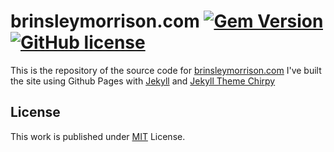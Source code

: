 # brinsleymorrison.com [![Gem Version](https://img.shields.io/gem/v/jekyll-theme-chirpy)](https://rubygems.org/gems/jekyll-theme-chirpy) [![GitHub license](https://img.shields.io/badge/license-MIT-brightgreen.svg?color=blueviolet)](https://github.com/Brinsleym/Brinsleym.github.io/blob/9520fe5eed30488c316f3c9b550a0a4f7229adda/LICENSE)


This is the repository of the source code for [brinsleymorrison.com](https://brinsleymorrison.com/)
I've built the site using Github Pages with [Jekyll](https://jekyllrb.com/) and [Jekyll Theme Chirpy](https://github.com/cotes2020/jekyll-theme-chirpy)


## License

This work is published under [MIT][mit] License.

[gem]: https://rubygems.org/gems/jekyll-theme-chirpy
[chirpy]: https://github.com/cotes2020/jekyll-theme-chirpy/
[use-template]: https://github.com/cotes2020/chirpy-starter/generate
[CD]: https://en.wikipedia.org/wiki/Continuous_deployment
[mit]: https://github.com/cotes2020/chirpy-starter/blob/master/LICENSE
